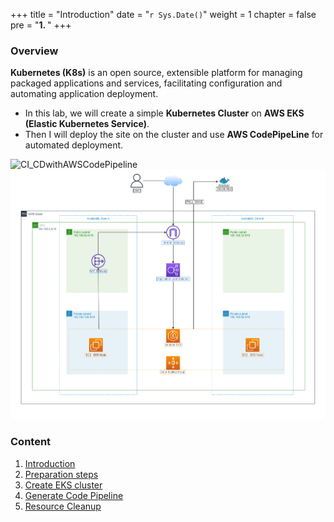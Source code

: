 +++
title = "Introduction"
date = "`r Sys.Date()`"
weight = 1
chapter = false
pre = "<b>1. </b>"
+++


### Overview

**Kubernetes (K8s)** is an open source, extensible platform for managing packaged applications and services, facilitating configuration and automating application deployment.

   - In this lab, we will create a simple **Kubernetes Cluster** on **AWS EKS (Elastic Kubernetes Service)**.
   - Then I will deploy the site on the cluster and use **AWS CodePipeLine** for automated deployment.

![CI_CDwithAWSCodePipeline](/000062_CICDonEKS/images/1-introduction/CI_CDwithAWSCodePipeline.png?width=90pc)
![CI_CDwithAWSCodePipeline](/images/1-introduction/CI_CDwithAWSCodePipeline.png?width=90pc)

### Content
  1. [Introduction](1-Introduction/)
  2. [Preparation steps](2-Preparation-steps/)
  3. [Create EKS cluster](3-Create-EKS-cluster/)
  4. [Generate Code Pipeline](4-Generate-Code-Pipeline/)
  5. [Resource Cleanup](5-Clean-up-resources/)